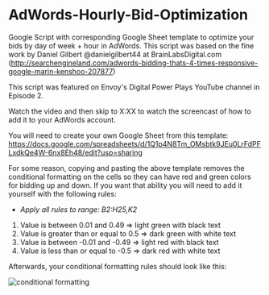 # AdWords-Hourly-Bid-Optimization
Google Script with corresponding Google Sheet template to optimize your bids by day of week + hour in AdWords. This script was based on the fine work by Daniel Gilbert @danielgilbert44 at BrainLabsDigital.com (http://searchengineland.com/adwords-bidding-thats-4-times-responsive-google-marin-kenshoo-207877)

This script was featured on Envoy's Digital Power Plays YouTube channel in Episode 2.

Watch the video and then skip to X:XX to watch the screencast of how to add it to your AdWords account.

You will need to create your own Google Sheet from this template: https://docs.google.com/spreadsheets/d/1Q1p4N8Tm_OMsbtk9JEu0LrFdPFLxdkQe4W-6nx8Eh48/edit?usp=sharing

For some reason, copying and pasting the above template removes the conditional formatting on the cells so they can have red and green colors for bidding up and down. If you want that ability you will need to add it yourself with the following rules:

* _Apply all rules to range: B2:H25,K2_

1. Value is between 0.01 and 0.49 => light green with black text
2. Value is greater than or equal to 0.5 => dark green with white text
3. Value is between -0.01 and -0.49 => light red with black text
4. Value is less than or equal to -0.5 => dark red with white text

Afterwards, your conditional formatting rules should look like this:

![conditional formatting](http://i.imgur.com/3pZ2Ult.png)
